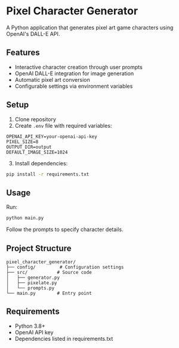 # Pixel Character Generator

A Python application that generates pixel art game characters using OpenAI's DALL-E API.

## Features
- Interactive character creation through user prompts
- OpenAI DALL-E integration for image generation
- Automatic pixel art conversion
- Configurable settings via environment variables

## Setup
1. Clone repository
2. Create `.env` file with required variables:
```
OPENAI_API_KEY=your-openai-api-key
PIXEL_SIZE=8
OUTPUT_DIR=output
DEFAULT_IMAGE_SIZE=1024
```
3. Install dependencies:
```bash
pip install -r requirements.txt
```

## Usage
Run:
```bash
python main.py
```
Follow the prompts to specify character details.

## Project Structure
```
pixel_character_generator/
├── config/         # Configuration settings
├── src/           # Source code
│   ├── generator.py
│   ├── pixelate.py
│   └── prompts.py
└── main.py        # Entry point
```

## Requirements
- Python 3.8+
- OpenAI API key
- Dependencies listed in requirements.txt